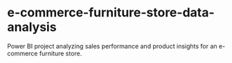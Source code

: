 # e-commerce-furniture-store-data-analysis
Power BI project analyzing sales performance and product insights for an e-commerce furniture store.
